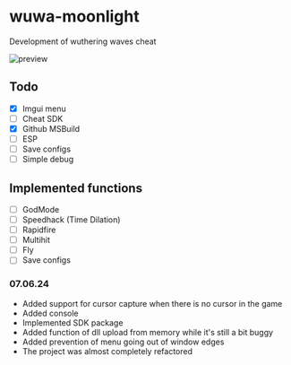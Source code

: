 # wuwa-moonlight
Development of wuthering waves cheat

![preview](https://media.discordapp.net/attachments/1029473278303146158/1246885728592465920/image.png?ex=665ead13&is=665d5b93&hm=f7c48fdc80414e333370207546b256649b8c398a2611f69c41df99ea526f324a&=&format=webp&quality=lossless&width=810&height=468)

## Todo
- [x] Imgui menu
- [ ] Cheat SDK
- [x] Github MSBuild
- [ ] ESP
- [ ] Save configs
- [ ] Simple debug

## Implemented functions
- [ ] GodMode
- [ ] Speedhack (Time Dilation)
- [ ] Rapidfire
- [ ] Multihit
- [ ] Fly
- [ ] Save configs

### 07.06.24
- Added support for cursor capture when there is no cursor in the game
- Added console
- Implemented SDK package
- Added function of dll upload from memory while it's still a bit buggy
- Added prevention of menu going out of window edges
- The project was almost completely refactored
